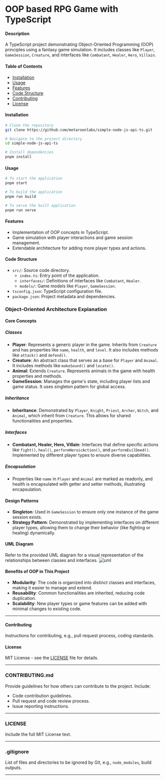 # OOP based RPG Game with TypeScript

#### Description

A TypeScript project demonstrating Object-Oriented Programming (OOP) principles using a fantasy game simulation. It
includes classes like `Player`, `GameSession`, `Creature`, and interfaces like `Combatant`, `Healer`, `Hero`, `Villain`.

#### Table of Contents

- [Installation](#installation)
- [Usage](#usage)
- [Features](#features)
- [Code Structure](#code-structure)
- [Contributing](#contributing)
- [License](#license)

#### Installation

```bash
# Clone the repository
git clone https://github.com/metaroonlabs/simple-node-js-api-ts.git

# Navigate to the project directory
cd simple-node-js-api-ts

# Install dependencies
pnpm install
```

#### Usage

```bash
# To start the application
pnpm start

# To build the application
pnpm run build

# To serve the built application
pnpm run serve
```

#### Features

- Implementation of OOP concepts in TypeScript.
- Game simulation with player interactions and game session management.
- Extendable architecture for adding more player types and actions.

#### Code Structure

- `src/`: Source code directory.
  - `index.ts`: Entry point of the application.
  - `interfaces/`: Definitions of interfaces like `Combatant`, `Healer`.
  - `models/`: Game models like `Player`, `GameSession`.
- `tsconfig.json`: TypeScript configuration file.
- `package.json`: Project metadata and dependencies.

### Object-Oriented Architecture Explanation

#### Core Concepts

##### Classes

- **Player**: Represents a generic player in the game. Inherits from `Creature` and has properties
  like `name`, `health`, and `level`. It also includes methods like `attack()` and `defend()`.
- **Creature**: An abstract class that serves as a base for `Player` and `Animal`. It includes methods
  like `makeSound()` and `locate()`.
- **Animal**: Extends `Creature`. Represents animals in the game with health properties and methods.
- **GameSession**: Manages the game's state, including player lists and game status. It uses singleton pattern for
  global access.

##### Inheritance

- **Inheritance**: Demonstrated by `Player`, `Knight`, `Priest`, `Archer`, `Witch`, and `Animal`, which inherit
  from `Creature`. This allows for shared functionalities and properties.

##### Interfaces

- **Combatant, Healer, Hero, Villain**: Interfaces that define specific actions
  like `fight()`, `heal()`, `performHeroicAction()`, and `performEvilDeed()`. Implemented by different player types to
  ensure diverse capabilities.

##### Encapsulation

- Properties like `name` in `Player` and `Animal` are marked as readonly, and health is encapsulated with getter and
  setter methods, illustrating encapsulation.

#### Design Patterns

- **Singleton**: Used in `GameSession` to ensure only one instance of the game session exists.
- **Strategy Pattern**: Demonstrated by implementing interfaces on different player types, allowing them to change their
  behavior (like fighting or healing) dynamically.

#### UML Diagram

Refer to the provided UML diagram for a visual representation of the relationships between classes and interfaces.
![uml](https://github.com/nawodyaishan/oop-rpg/assets/50957846/fdcff262-5aae-4d06-ad0a-e361bfa60d27)



#### Benefits of OOP in This Project

- **Modularity**: The code is organized into distinct classes and interfaces, making it easier to manage and extend.
- **Reusability**: Common functionalities are inherited, reducing code duplication.
- **Scalability**: New player types or game features can be added with minimal changes to existing code.

---

#### Contributing

Instructions for contributing, e.g., pull request process, coding standards.

#### License

MIT License - see the [LICENSE](LICENSE) file for details.

---

### CONTRIBUTING.md

Provide guidelines for how others can contribute to the project. Include:

- Code contribution guidelines.
- Pull request and code review process.
- Issue reporting instructions.

---

### LICENSE

Include the full MIT License text.

---

### .gitignore

List of files and directories to be ignored by Git, e.g., `node_modules`, build outputs.

---
